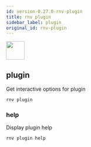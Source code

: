 ```yaml
---
id: version-0.27.0-rnv-plugin
title: rnv plugin
sidebar_label: plugin
original_id: rnv-plugin
---
```


<img src="https://renative.org/img/ic_cli.png" width=50 height=50 />

## plugin

Get interactive options for plugin

```bash
rnv plugin
```

### help

Display plugin help

```bash
rnv plugin help
```
